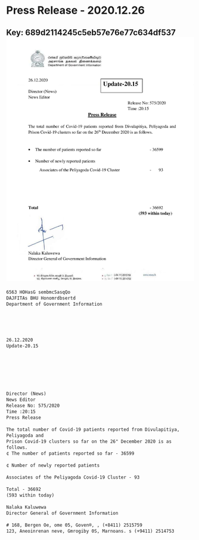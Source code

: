 # Press Release - 2020.12.26 
Key: 689d2114245c5eb57e76e77c634df537 
![img](img/689d2114245c5eb57e76e77c634df537.jpg)
---
```
6563 HOHasG sembmcSasqQo
DAJFITAs BHU Honomrdbsertd
Department of Government Information

 

 

26.12.2020
Update-20.15

 

 

 

Director (News)
News Editor
Release No: 575/2020
Time :20:15
Press Release

The total number of Covid-19 patients reported from Divulapitiya, Peliyagoda and
Prison Covid-19 clusters so far on the 26" December 2020 is as follows.
¢ The number of patients reported so far - 36599

¢ Number of newly reported patients

Associates of the Peliyagoda Covid-19 Cluster - 93

Total - 36692
(593 within today)

Nalaka Kaluwewa
Director General of Government Information

# 168, Bergen Oe, ome 05, Goven®, , (+8411) 2515759
123, Aneoinrenan neve, Gmrogiby 0S, Marnoans. s (+9411) 2514753

```
